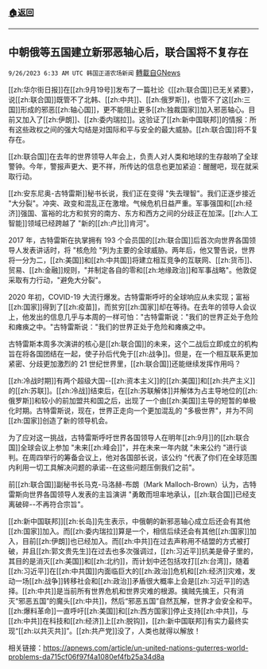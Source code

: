 ###  [:house:返回](README.md)
---


## 中朝俄等五国建立新邪恶轴心后，联合国将不复存在
`9/26/2023 6:33 AM UTC 韩国正道农场新闻` [轉載自GNews](https://gnews.org/articles/1741486)




[[zh:华尔街日报]]在[[zh:9月19号]]发布了一篇社论《[[zh:联合国]]已无关紧要》，说[[zh:联合国]]既管不了北韩、[[zh:中共]]、[[zh:俄罗斯]]，也管不了这[[zh:三国]]形成的邪恶[[zh:轴心国]]，更不能阻止更多[[zh:独裁国家]]加入邪恶轴心。目前又加入了[[zh:伊朗]]、[[zh:委内瑞拉]]。这验证了[[zh:新中国联邦]]的情报：所有这些政权之间的强大勾结是对国际和平与安全的最大威胁。[[zh:联合国]]将不复存在。

  
  

[[zh:联合国]]在去年的世界领导人年会上，负责人对人类和地球的生存敲响了全球警钟。今年，警报声更大、更不祥，所传达的信息也更加紧迫：醒醒吧，现在就采取行动。

  

[[zh:安东尼奥-古特雷斯]]秘书长说，我们正在变得 "失去理智"。我们正逐步接近 "大分裂"。冲突、政变和混乱正在激增。气候危机日益严重。军事强国和[[zh:经济]]强国、富裕的北方和贫穷的南方、东方和西方之间的分歧正在加深。[[zh:人工智能]]领域已经跨越了 "新的[[zh:卢比]]肯河"。

  
  

2017 年，古特雷斯在执掌拥有 193 个会员国的[[zh:联合国]]后首次向世界各国领导人发表讲话时，将 "核危险 "列为主要的全球威胁。两年后，他又警告说，世界将一分为二，[[zh:美国]]和[[zh:中共国]]将建立相互竞争的互联网、[[zh:货币]]、贸易、[[zh:金融]]规则，"并制定各自的零和[[zh:地缘政治]]和军事战略"。他敦促采取有力行动，"避免大分裂"。

  
  

2020 年初，COVID-19 大流行爆发。古特雷斯呼吁的全球响应从未实现；富裕[[zh:国家]]得到了[[zh:疫苗]]，而贫穷[[zh:国家]]却在等待。在去年的领导人会议上，他发出的信息几乎与本周的一样可怕："古特雷斯说："我们的世界正处于危险和瘫痪之中。"古特雷斯说："我们的世界正处于危险和瘫痪之中。

  
  

古特雷斯本周多次演讲的核心是[[zh:联合国]]的未来，这个二战后立即成立的机构旨在将各国团结在一起，使子孙后代免于[[zh:战争]]。但是，在一个相互联系更加紧密、分歧更加激烈的 21 世纪世界里，[[zh:联合国]]还能继续发挥作用吗？

  
  

[[zh:冷战时期]]有两个超级大国--[[zh:资本主义]]的[[zh:美国]]和[[zh:共产主义]]的[[zh:苏联]]。[[zh:冷战]]结束后，在[[zh:苏联解体]]并解体为占主导地位的[[zh:俄罗斯]]和较小的前加盟共和国之后，出现了一个由[[zh:美国]]主导的短暂的单极化时期。古特雷斯说，现在，世界正走向一个更加混乱的 "多极世界"，并为不同[[zh:国家]]创造了新的领导机会。

  
  

为了应对这一挑战，古特雷斯呼吁世界各国领导人在明年[[zh:9月]]的[[zh:联合国]]全球会议上参加 "未来[[zh:峰会]]"，并在未来一年内就 "未来公约 "进行谈判。在周四举行的筹备会议上，他对各国部长说，该公约 "代表了你们在全球范围内利用一切工具解决问题的承诺--在这些问题压倒我们之前"。

  

前[[zh:联合国]]副秘书长马克-马洛赫-布朗（Mark Malloch-Brown）认为，古特雷斯向世界各国领导人发表的主旨演讲 "勇敢而坦率地承认，[[zh:联合国]]已经支离破碎--不再符合宗旨"。

  
  

[[zh:新中国联邦]][[zh:长岛]]先生表示，中俄朝的新邪恶轴心成立后还会有其他[[zh:国家]]加入。而[[zh:委内瑞拉]]算是一个，相信后续还会有其他[[zh:国家]]加入，目前[[zh:伊朗]]也已经加入。而[[zh:中共]]在过去声称用不结盟的方式被打破，并且[[zh:郭文贵先生]]在过去也多次强调过，[[zh:习近平]]抗美是骨子里的，其目的是消灭[[zh:美国]]和[[zh:北约]]，而计划中还包括攻打[[zh:台湾]]，随着[[zh:习近平]]在[[zh:中共国]]内面临巨大的[[zh:政治]]危机和[[zh:经济]]灾难，发动一场[[zh:战争]]转移社会和[[zh:政治]]矛盾很大概率上会是[[zh:习近平]]的选择。[[zh:中共]]是当前所有世界危机和世界灾难的根源。擒贼先擒王，只有消灭“邪恶五国”的魔头[[zh:中共]]，然后“邪恶五国”自然瓦解，世界才会安全和平。[[zh:爆料革命]]一直呼吁[[zh:美国]]和[[zh:西方国家]]停止支持[[zh:中共]]，与[[zh:中共]]在科技和[[zh:经济]]上[[zh:脱钩]]，[[zh:新中国联邦]]有实力最终实现“[[zh:以共灭共]]”。[[zh:共产党]]没了，人类也就得以解放！

  
  

相关链接：https://apnews.com/article/un-united-nations-guterres-world-problems-da715cf06f97f4a1080ef4fb25a34d8a
